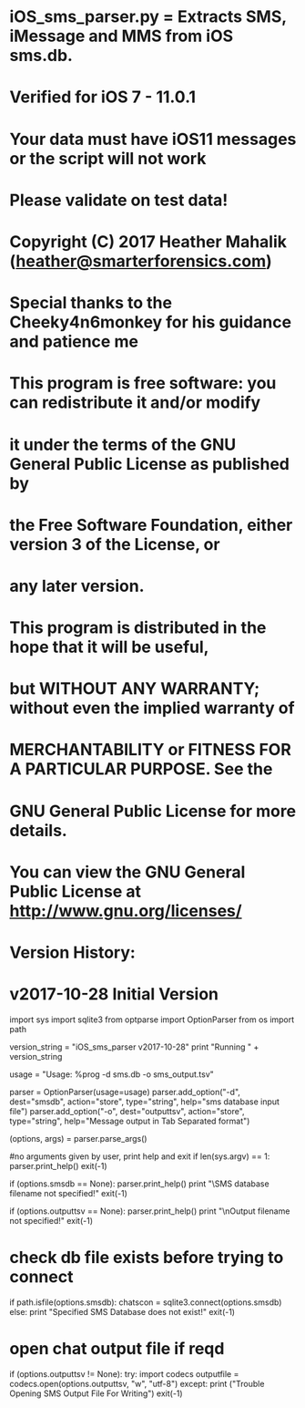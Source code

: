 # iOS_sms_parser.py = Extracts SMS, iMessage and MMS from iOS sms.db.
# Verified for iOS 7 - 11.0.1
# Your data must have iOS11 messages or the script will not work
# Please validate on test data!
# Copyright (C) 2017 Heather Mahalik (heather@smarterforensics.com)
# Special thanks to the Cheeky4n6monkey for his guidance and patience me
# 
# This program is free software: you can redistribute it and/or modify
# it under the terms of the GNU General Public License as published by
# the Free Software Foundation, either version 3 of the License, or
# any later version.
#
# This program is distributed in the hope that it will be useful,
# but WITHOUT ANY WARRANTY; without even the implied warranty of
# MERCHANTABILITY or FITNESS FOR A PARTICULAR PURPOSE.  See the
# GNU General Public License for more details.
#
# You can view the GNU General Public License at <http://www.gnu.org/licenses/>
#
# Version History:
# v2017-10-28 Initial Version
 

import sys
import sqlite3
from optparse import OptionParser
from os import path

version_string = "iOS_sms_parser v2017-10-28"
print "Running " + version_string

usage = "Usage: %prog -d sms.db -o sms_output.tsv"

parser = OptionParser(usage=usage)
parser.add_option("-d", dest="smsdb", 
                  action="store", type="string",
                  help="sms database input file")
parser.add_option("-o", dest="outputtsv",
                  action="store", type="string",
                  help="Message output in Tab Separated format")

(options, args) = parser.parse_args()

#no arguments given by user, print help and exit
if len(sys.argv) == 1:
    parser.print_help()
    exit(-1)

if (options.smsdb == None):
    parser.print_help()
    print "\SMS database filename not specified!"
    exit(-1)

if (options.outputtsv == None):
    parser.print_help()
    print "\nOutput filename not specified!"
    exit(-1)

# check db file exists before trying to connect
if path.isfile(options.smsdb):
    chatscon = sqlite3.connect(options.smsdb)
else:
    print "Specified SMS Database does not exist!"
    exit(-1)

# open chat output file if reqd
if (options.outputtsv != None):
    try:
        import codecs
        outputfile = codecs.open(options.outputtsv, "w", "utf-8")
    except:
        print ("Trouble Opening SMS Output File For Writing")
        exit(-1)
